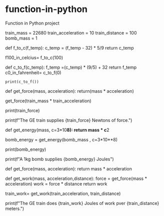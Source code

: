 # function-in-python
Function in Python project


train_mass = 22680
train_acceleration = 10
train_distance = 100
bomb_mass = 1


def f_to_c(f_temp):
  c_temp = (f_temp - 32) * 5/9
  return c_temp


  f100_in_celcius= f_to_c(100)


  def c_to_f(c_temp):
    f_temp =(c_temp) * (9/5) + 32
    return f_temp
    c0_in_fahrenheit= c_to_f(0)

    print(c_to_f())


def get_force(mass, acceleration):
      return(mass * acceleration)

get_force(train_mass * train_acceleration)

print(train_force)

print(f"The GE train supplies {train_force} Newtons of force.")


def get_energy(mass, c=3*10**8):
    return mass * c**2


bomb_energy = get_energy(bomb_mass , c=3*10**8)

print(bomb_energy)

print(f"A 1kg bomb supplies {bomb_energy} Joules")


def get_force(mass, acceleration):
  return mass * acceleration

def get_work(mass, acceleration,distance): 
  force = get_force(mass * acceleration)
  work = force * distance
  return work

  train_work= get_work(train_acceleration, train_distance)

  print(f"The GE train does {train_work} Joules of work pver {train_distance} meters.")






